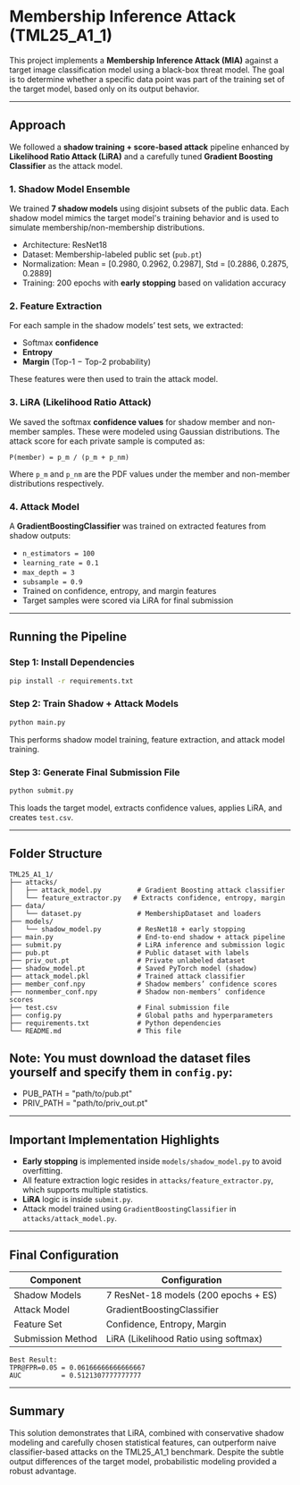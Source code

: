 
# Membership Inference Attack (TML25_A1_1)

This project implements a **Membership Inference Attack (MIA)** against a target image classification model using a black-box threat model. The goal is to determine whether a specific data point was part of the training set of the target model, based only on its output behavior.

---

## Approach

We followed a **shadow training + score-based attack** pipeline enhanced by **Likelihood Ratio Attack (LiRA)** and a carefully tuned **Gradient Boosting Classifier** as the attack model.

### 1. Shadow Model Ensemble
We trained **7 shadow models** using disjoint subsets of the public data. Each shadow model mimics the target model's training behavior and is used to simulate membership/non-membership distributions.

- Architecture: ResNet18 
- Dataset: Membership-labeled public set (`pub.pt`)
- Normalization: Mean = [0.2980, 0.2962, 0.2987], Std = [0.2886, 0.2875, 0.2889]
- Training: 200 epochs with **early stopping** based on validation accuracy

### 2. Feature Extraction
For each sample in the shadow models’ test sets, we extracted:

- Softmax **confidence**
- **Entropy**
- **Margin** (Top-1 − Top-2 probability)

These features were then used to train the attack model.

### 3. LiRA (Likelihood Ratio Attack)
We saved the softmax **confidence values** for shadow member and non-member samples. These were modeled using Gaussian distributions. The attack score for each private sample is computed as:

```
P(member) = p_m / (p_m + p_nm)
```

Where `p_m` and `p_nm` are the PDF values under the member and non-member distributions respectively.

### 4. Attack Model
A **GradientBoostingClassifier** was trained on extracted features from shadow outputs:

- `n_estimators = 100`
- `learning_rate = 0.1`
- `max_depth = 3`
- `subsample = 0.9`
- Trained on confidence, entropy, and margin features
- Target samples were scored via LiRA for final submission

---

## Running the Pipeline

### Step 1: Install Dependencies
```bash
pip install -r requirements.txt
```

### Step 2: Train Shadow + Attack Models
```bash
python main.py
```
This performs shadow model training, feature extraction, and attack model training.

### Step 3: Generate Final Submission File
```bash
python submit.py
```
This loads the target model, extracts confidence values, applies LiRA, and creates `test.csv`.

---

## Folder Structure

```
TML25_A1_1/
├── attacks/
│   ├── attack_model.py         # Gradient Boosting attack classifier
│   └── feature_extractor.py   # Extracts confidence, entropy, margin
├── data/
│   └── dataset.py              # MembershipDataset and loaders
├── models/
│   └── shadow_model.py         # ResNet18 + early stopping
├── main.py                     # End-to-end shadow + attack pipeline
├── submit.py                   # LiRA inference and submission logic
├── pub.pt                      # Public dataset with labels
├── priv_out.pt                 # Private unlabeled dataset
├── shadow_model.pt             # Saved PyTorch model (shadow)
├── attack_model.pkl            # Trained attack classifier
├── member_conf.npy             # Shadow members’ confidence scores
├── nonmember_conf.npy          # Shadow non-members’ confidence scores
├── test.csv                    # Final submission file
├── config.py                   # Global paths and hyperparameters
├── requirements.txt            # Python dependencies
└── README.md                   # This file
```
## Note: You must download the dataset files yourself and specify them in `config.py`:
- PUB_PATH = "path/to/pub.pt"
- PRIV_PATH = "path/to/priv_out.pt"
---

## Important Implementation Highlights

- **Early stopping** is implemented inside `models/shadow_model.py` to avoid overfitting.
- All feature extraction logic resides in `attacks/feature_extractor.py`, which supports multiple statistics.
- **LiRA** logic is inside `submit.py`.
- Attack model trained using `GradientBoostingClassifier` in `attacks/attack_model.py`.

---

## Final Configuration

| Component           | Configuration                          |
|---------------------|----------------------------------------|
| Shadow Models       | 7 ResNet-18 models (200 epochs + ES)   |
| Attack Model        | GradientBoostingClassifier             |
| Feature Set         | Confidence, Entropy, Margin            |
| Submission Method   | LiRA (Likelihood Ratio using softmax)  |

```text
Best Result:
TPR@FPR=0.05 = 0.06166666666666667
AUC          = 0.5121307777777777
```

---

## Summary

This solution demonstrates that LiRA, combined with conservative shadow modeling and carefully chosen statistical features, can outperform naive classifier-based attacks on the TML25_A1_1 benchmark. Despite the subtle output differences of the target model, probabilistic modeling provided a robust advantage.
